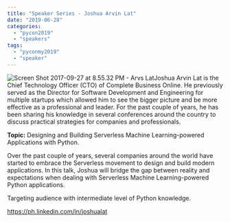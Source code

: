 ```yaml
---
title: "Speaker Series - Joshua Arvin Lat"
date: "2019-06-28"
categories:
  - "pycon2019"
  - "speakers"
tags:
  - "pyconmy2019"
  - "speaker"
---
```


![Screen Shot 2017-09-27 at 8.55.32 PM - Arvs Lat](/archived-images/screen-shot-2017-09-27-at-8.55.32-pm-arvs-lat.png)Joshua Arvin Lat is the Chief Technology Officer (CTO) of Complete Business Online. He previously served as the Director for Software Development and Engineering for multiple startups which allowed him to see the bigger picture and be more effective as a professional and leader. For the past couple of years, he has been sharing his knowledge in several conferences around the country to discuss practical strategies for companies and professionals.



**Topic:** Designing and Building Serverless Machine Learning-powered Applications with Python.

Over the past couple of years, several companies around the world have started to embrace the Serverless movement to design and build modern applications. In this talk, Joshua will bridge the gap between reality and expectations when dealing with Serverless Machine Learning-powered Python applications.

Targeting audience with intermediate level of Python knowledge.

https://ph.linkedin.com/in/joshualat
